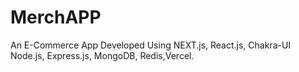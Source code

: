 # MerchAPP
An E-Commerce App Developed Using NEXT.js, React.js, Chakra-UI Node.js, Express.js, MongoDB, Redis,Vercel.
